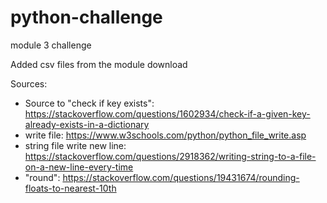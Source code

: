 # python-challenge

module 3 challenge

Added csv files from the module download

Sources:

- Source to "check if key exists": https://stackoverflow.com/questions/1602934/check-if-a-given-key-already-exists-in-a-dictionary
- write file: https://www.w3schools.com/python/python_file_write.asp
- string file write new line: https://stackoverflow.com/questions/2918362/writing-string-to-a-file-on-a-new-line-every-time
- "round": https://stackoverflow.com/questions/19431674/rounding-floats-to-nearest-10th
